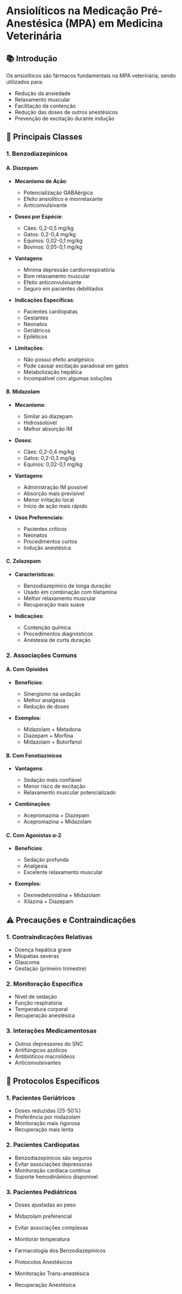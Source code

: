 # Ansiolíticos na Medicação Pré-Anestésica (MPA) em Medicina Veterinária

## 📚 Introdução

Os ansiolíticos são fármacos fundamentais na MPA veterinária, sendo utilizados para:
- Redução da ansiedade
- Relaxamento muscular
- Facilitação da contenção
- Redução das doses de outros anestésicos
- Prevenção de excitação durante indução

## 💊 Principais Classes

### 1. Benzodiazepínicos

#### A. Diazepam
- **Mecanismo de Ação**: 
  * Potencialização GABAérgica
  * Efeito ansiolítico e miorrelaxante
  * Anticonvulsivante

- **Doses por Espécie**:
  * Cães: 0,2-0,5 mg/kg
  * Gatos: 0,2-0,4 mg/kg
  * Equinos: 0,02-0,1 mg/kg
  * Bovinos: 0,05-0,1 mg/kg

- **Vantagens**:
  * Mínima depressão cardiorrespiratória
  * Bom relaxamento muscular
  * Efeito anticonvulsivante
  * Seguro em pacientes debilitados

- **Indicações Específicas**:
  * Pacientes cardiopatas
  * Gestantes
  * Neonatos
  * Geriátricos
  * Epiléticos

- **Limitações**:
  * Não possui efeito analgésico
  * Pode causar excitação paradoxal em gatos
  * Metabolização hepática
  * Incompatível com algumas soluções

#### B. Midazolam
- **Mecanismo**: 
  * Similar ao diazepam
  * Hidrossolúvel
  * Melhor absorção IM

- **Doses**:
  * Cães: 0,2-0,4 mg/kg
  * Gatos: 0,2-0,3 mg/kg
  * Equinos: 0,02-0,1 mg/kg

- **Vantagens**:
  * Administração IM possível
  * Absorção mais previsível
  * Menor irritação local
  * Início de ação mais rápido

- **Usos Preferenciais**:
  * Pacientes críticos
  * Neonatos
  * Procedimentos curtos
  * Indução anestésica

#### C. Zolazepam
- **Características**:
  * Benzodiazepínico de longa duração
  * Usado em combinação com tiletamina
  * Melhor relaxamento muscular
  * Recuperação mais suave

- **Indicações**:
  * Contenção química
  * Procedimentos diagnósticos
  * Anestesia de curta duração

### 2. Associações Comuns

#### A. Com Opioides
- **Benefícios**:
  * Sinergismo na sedação
  * Melhor analgesia
  * Redução de doses

- **Exemplos**:
  * Midazolam + Metadona
  * Diazepam + Morfina
  * Midazolam + Butorfanol

#### B. Com Fenotiazínicos
- **Vantagens**:
  * Sedação mais confiável
  * Menor risco de excitação
  * Relaxamento muscular potencializado

- **Combinações**:
  * Acepromazina + Diazepam
  * Acepromazina + Midazolam

#### C. Com Agonistas α-2
- **Benefícios**:
  * Sedação profunda
  * Analgesia
  * Excelente relaxamento muscular

- **Exemplos**:
  * Dexmedetomidina + Midazolam
  * Xilazina + Diazepam

## ⚠️ Precauções e Contraindicações

### 1. Contraindicações Relativas
- Doença hepática grave
- Miopatias severas
- Glaucoma
- Gestação (primeiro trimestre)

### 2. Monitoração Específica
- Nível de sedação
- Função respiratória
- Temperatura corporal
- Recuperação anestésica

### 3. Interações Medicamentosas
- Outros depressores do SNC
- Antifúngicos azólicos
- Antibióticos macrolídeos
- Anticonvulsivantes

## 🔬 Protocolos Específicos

### 1. Pacientes Geriátricos
- Doses reduzidas (25-50%)
- Preferência por midazolam
- Monitoração mais rigorosa
- Recuperação mais lenta

### 2. Pacientes Cardiopatas
- Benzodiazepínicos são seguros
- Evitar associações depressoras
- Monitoração cardíaca contínua
- Suporte hemodinâmico disponível

### 3. Pacientes Pediátricos
- Doses ajustadas ao peso
- Midazolam preferencial
- Evitar associações complexas
- Monitorar temperatura

- Farmacologia dos Benzodiazepínicos
- Protocolos Anestésicos
- Monitoração Trans-anestésica
- Recuperação Anestésica
